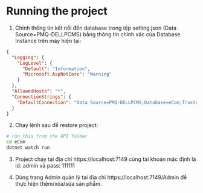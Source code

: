 # Running the project

1. Chỉnh thông tin kết nối đến database trong tệp setting.json (Data Source=PMQ-DELLPCMS) bằng thông tin chính xác của Database Instance trên máy hiện tại:

```json
{
  "Logging": {
    "LogLevel": {
      "Default": "Information",
      "Microsoft.AspNetCore": "Warning"
    }
  },
  "AllowedHosts": "*",
  "ConnectionStrings": {
    "DefaultConnection": "Data Source=PMQ-DELLPCMS;Database=eCom;Trusted_Connection=True;Integrated Security=True;Encrypt=true;TrustServerCertificate=True;MultipleActiveResultSets=true"
  }
}
```

2. Chạy lệnh sau để restore project:
```bash
# run this from the API folder
cd eCom
dotnet watch run
```

3. Project chạy tại địa chỉ https://localhost:7149 cùng tài khoản mặc định là id: admin và pass: 111111

4. Dùng trang Admin quản lý tại địa chỉ https://localhost:7149/Admin để thực hiện thêm/xóa/sửa sản phẩm.